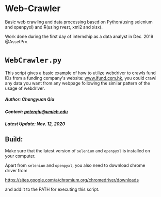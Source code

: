 # Web-Crawler
Basic web crawling and data processing based on Python(using selenium and openpyxl) and R(using rvest, xml2 and xlsx).

Work done during the first day of internship as a data analyst in Dec. 2019 @AssetPro.

# `WebCrawler.py`
This script gives a basic example of how to utilize webdriver to crawls fund IDs from a funding company's website: www.ifund.com.hk, you could crawl any data you want from any webpage following the similar pattern of the usage of webdriver.

##### Author:         Changyuan Qiu 
##### Contact:        peterqiu@umich.edu
##### Latest Update:  Nov. 12, 2020

## Build:      

Make sure that the latest version of `selenium` and `openpyxl` is installed on your computer.

Apart from `selenium` and `openpyxl`, you also need to download chrome driver from 

https://sites.google.com/a/chromium.org/chromedriver/downloads 

and add it to the PATH for executing this script.
